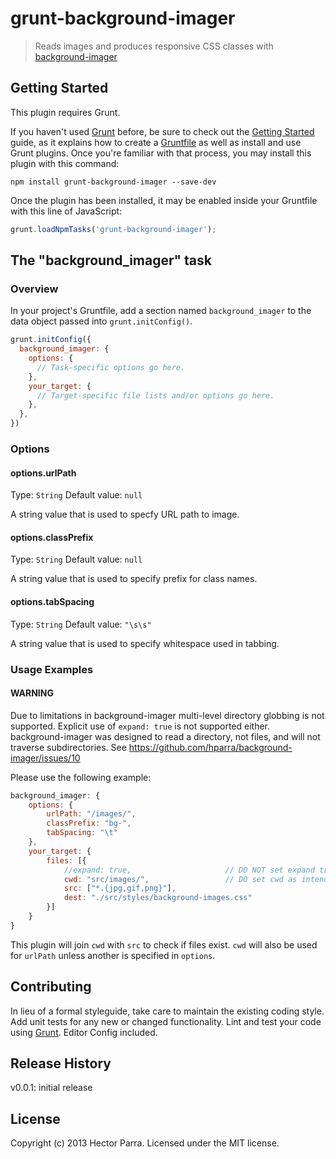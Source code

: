 # grunt-background-imager

> Reads images and produces responsive CSS classes with [background-imager](https://github.com/hparra/background-imager)

## Getting Started
This plugin requires Grunt.

If you haven't used [Grunt](http://gruntjs.com/) before, be sure to check out the [Getting Started](http://gruntjs.com/getting-started) guide, as it explains how to create a [Gruntfile](http://gruntjs.com/sample-gruntfile) as well as install and use Grunt plugins. Once you're familiar with that process, you may install this plugin with this command:

```shell
npm install grunt-background-imager --save-dev
```

Once the plugin has been installed, it may be enabled inside your Gruntfile with this line of JavaScript:

```js
grunt.loadNpmTasks('grunt-background-imager');
```

## The "background_imager" task

### Overview
In your project's Gruntfile, add a section named `background_imager` to the data object passed into `grunt.initConfig()`.

```js
grunt.initConfig({
  background_imager: {
    options: {
      // Task-specific options go here.
    },
    your_target: {
      // Target-specific file lists and/or options go here.
    },
  },
})
```

### Options

#### options.urlPath
Type: `String`
Default value: `null`

A string value that is used to specfy URL path to image.

#### options.classPrefix
Type: `String`
Default value: `null`

A string value that is used to specify prefix for class names.

#### options.tabSpacing
Type: `String`
Default value: `"\s\s"`

A string value that is used to specify whitespace used in tabbing.

### Usage Examples

#### WARNING

Due to limitations in background-imager multi-level directory globbing is not supported. Explicit use of `expand: true` is not supported either. background-imager was designed to read a directory, not files, and will not traverse subdirectories. See https://github.com/hparra/background-imager/issues/10

Please use the following example:

```js
background_imager: {
	options: {
		urlPath: "/images/",
		classPrefix: "bg-",
		tabSpacing: "\t"
	},
	your_target: {
		files: [{
			//expand: true,						// DO NOT set expand true
			cwd: "src/images/",					// DO set cwd as intended (directory)
			src: ["*.{jpg,gif,png}"],
			dest: "./src/styles/background-images.css"
		}]
	}
}
```

This plugin will join `cwd` with `src` to check if files exist. `cwd` will also be used for `urlPath` unless another is specified in `options`.

## Contributing
In lieu of a formal styleguide, take care to maintain the existing coding style. Add unit tests for any new or changed functionality. Lint and test your code using [Grunt](http://gruntjs.com/). Editor Config included.

## Release History
v0.0.1: initial release

## License
Copyright (c) 2013 Hector Parra. Licensed under the MIT license.
